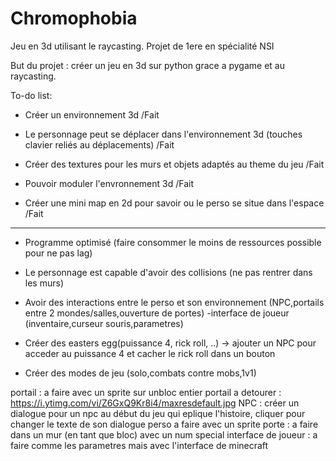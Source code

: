 # Chromophobia
Jeu en 3d utilisant le raycasting. Projet de 1ere en spécialité NSI

But du projet : créer un jeu en 3d sur python grace a pygame et au raycasting.

To-do list:
- Créer un environnement 3d /Fait

- Le personnage peut se déplacer dans l'environnement 3d (touches clavier reliés au déplacements) /Fait

- Créer des textures pour les murs et objets adaptés au theme du jeu /Fait

- Pouvoir moduler l'envronnement 3d /Fait

- Créer une mini map en 2d pour savoir ou le perso se situe dans l'espace /Fait

------------------------------------------------

- Programme optimisé (faire consommer le moins de ressources possible pour ne pas lag)

- Le personnage est capable d'avoir des collisions (ne pas rentrer dans les murs)

- Avoir des interactions entre le perso et son environnement (NPC,portails entre 2 mondes/salles,ouverture de portes) -interface de joueur (inventaire,curseur 
souris,parametres)

- Créer des easters egg(puissance 4, rick roll, ..) -> ajouter un NPC pour acceder au puissance 4 et cacher le rick roll dans un bouton 

- Créer des modes de jeu (solo,combats contre mobs,1v1)

portail : a faire avec un sprite sur unbloc entier
portail a detourer : https://i.ytimg.com/vi/Z6GxQ9Kr8i4/maxresdefault.jpg
NPC : créer un dialogue pour un npc au début du jeu qui eplique l'histoire, cliquer pour changer le texte de son dialogue perso a faire avec un sprite
porte : a faire dans un mur (en tant que bloc) avec un num special
interface de joueur : a faire comme les parametres mais avec l'interface de minecraft
